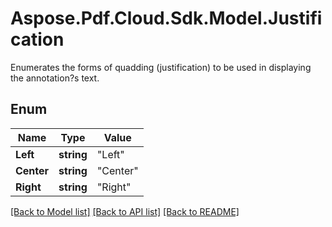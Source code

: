 # Aspose.Pdf.Cloud.Sdk.Model.Justification
Enumerates the forms of quadding (justification) to be used in displaying the annotation?s text.

## Enum

Name | Type | Value
------------ | ------------- | -------------
**Left** | **string** | "Left"
**Center** | **string** | "Center"
**Right** | **string** | "Right"


[[Back to Model list]](../README.md#documentation-for-models) [[Back to API list]](../README.md#documentation-for-api-endpoints) [[Back to README]](../README.md)

